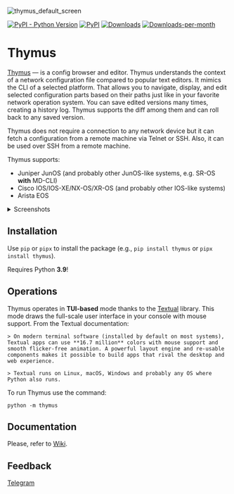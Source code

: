 
![thymus_default_screen](https://github.com/blademd/thymus/assets/1499024/58f19ba5-2a04-410c-8e71-af8b92760cfa)

[![PyPI - Python Version](https://img.shields.io/pypi/pyversions/thymus.svg)](https://img.shields.io/pypi/pyversions/thymus)
[![PyPI](https://img.shields.io/pypi/v/thymus.svg)](https://pypi.python.org/pypi/thymus)
[![Downloads](https://static.pepy.tech/badge/thymus)](https://static.pepy.tech/badge/thymus)
[![Downloads-per-month](https://img.shields.io/pypi/dm/thymus.svg)](https://img.shields.io/pypi/dm/thymus.svg)


# Thymus

[Thymus](https://en.wikipedia.org/wiki/Thymus_(plant)) — is a config browser and editor. Thymus understands the context of a network configuration file compared to popular text editors. It mimics the CLI of a selected platform. That allows you to navigate, display, and edit selected configuration parts based on their paths just like in your favorite network operation system. You can save edited versions many times, creating a history log. Thymus supports the diff among them and can roll back to any saved version.

Thymus does not require a connection to any network device but it can fetch a configuration from a remote machine via Telnet or SSH. Also, it can be used over SSH from a remote machine.

Thymus supports:

* Juniper JunOS (and probably other JunOS-like systems, e.g. SR-OS **with** MD-CLI)
* Cisco IOS/IOS-XE/NX-OS/XR-OS (and probably other IOS-like systems)
* Arista EOS

<details>
	<summary>Screenshots</summary>
	<hr>

 JunOS context screen

 ![thymus_junos_example](https://github.com/blademd/thymus/assets/1499024/de5709b0-44d4-4490-8a5b-c8f59dfb3ff9)

 IOS context screen

 ![thymus_ios_example](https://github.com/blademd/thymus/assets/1499024/51375ef1-f912-44eb-8432-13855f5d3920)

 Compare/diff between two configs (JunOS is just as an example)

 ![thymus_junos_compare_example](https://github.com/blademd/thymus/assets/1499024/a1f1cbbe-f45b-4830-bd58-fcccddcb79ca)


</details>

## Installation

Use `pip` or `pipx` to install the package (e.g., `pip install thymus` or `pipx install thymus`).

Requires Python **3.9**!

## Operations

Thymus operates in **TUI-based** mode thanks to the [Textual](https://textual.textualize.io/) library. This mode draws the full-scale user interface in your console with mouse support. From the Textual documentation:

	> On modern terminal software (installed by default on most systems), Textual apps can use **16.7 million** colors with mouse support and smooth flicker-free animation. A powerful layout engine and re-usable components makes it possible to build apps that rival the desktop and web experience.

	> Textual runs on Linux, macOS, Windows and probably any OS where Python also runs.


To run Thymus use the command:
```
python -m thymus
```

## Documentation

Please, refer to [Wiki](https://github.com/blademd/thymus/wiki).

## Feedback

[Telegram](https://t.me/blademd)
